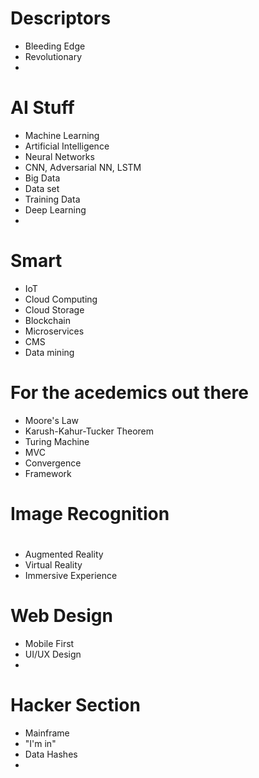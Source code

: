 # Descriptors

- Bleeding Edge
- Revolutionary
- 

# AI Stuff
- Machine Learning
- Artificial Intelligence
-  Neural Networks
- CNN, Adversarial NN, LSTM
- Big Data
- Data set
- Training Data
- Deep Learning
- 

# Smart
- IoT
- Cloud Computing
- Cloud Storage
- Blockchain
- Microservices
- CMS
- Data mining

# For the acedemics out there

- Moore's Law
- Karush-Kahur-Tucker Theorem
- Turing Machine
- MVC
- Convergence
- Framework

# Image Recognition

#
- Augmented Reality
- Virtual Reality
- Immersive Experience

# Web Design
- Mobile First
- UI/UX Design
- 

# Hacker Section
- Mainframe
- "I'm in"
- Data Hashes
- 
